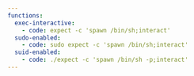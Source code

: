 ```yaml
---
functions:
  exec-interactive:
    - code: expect -c 'spawn /bin/sh;interact'
  sudo-enabled:
    - code: sudo expect -c 'spawn /bin/sh;interact'
  suid-enabled:
    - code: ./expect -c 'spawn /bin/sh -p;interact'
---
```

